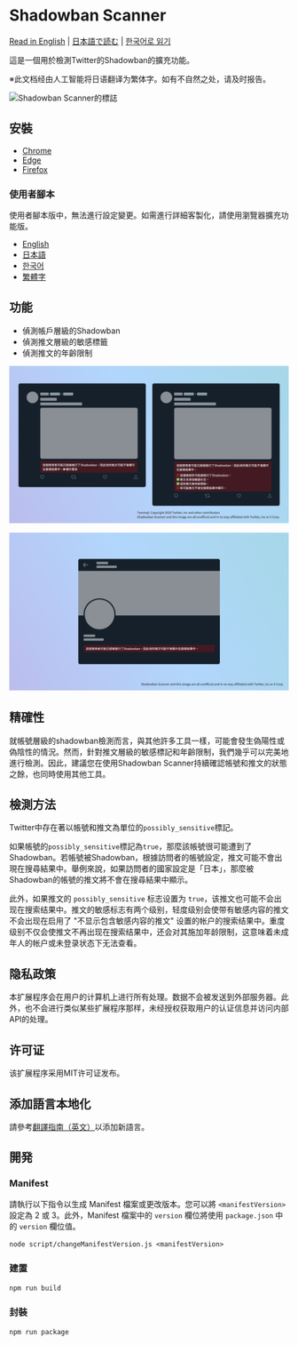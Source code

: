 # Shadowban Scanner

[Read in English](README.md) | [日本語で読む](README_ja.md) | [한국어로 읽기](README_ko.md)

這是一個用於檢測Twitter的Shadowban的擴充功能。

※此文档经由人工智能将日语翻译为繁体字。如有不自然之处，请及时报告。

![Shadowban Scanner的標誌](doc/image/logo.png)

## 安裝

- [Chrome](https://chrome.google.com/webstore/detail/enlganfikppbjhabhkkilafmkhifadjd/)
- [Edge](https://microsoftedge.microsoft.com/addons/detail/shadowban-scanner/kfeecmboomhggeeceipnbbdjmhjoccbl)
- [Firefox](https://addons.mozilla.org/firefox/addon/shadowban-scanner/)

### 使用者腳本

使用者腳本版中，無法進行設定變更。如需進行詳細客製化，請使用瀏覽器擴充功能版。

- [English](https://raw.githubusercontent.com/Robot-Inventor/shadowban-scanner/main/userScript/en.user.js)
- [日本語](https://raw.githubusercontent.com/Robot-Inventor/shadowban-scanner/main/userScript/ja.user.js)
- [한국어](https://raw.githubusercontent.com/Robot-Inventor/shadowban-scanner/main/userScript/ko.user.js)
- [繁體字](https://raw.githubusercontent.com/Robot-Inventor/shadowban-scanner/main/userScript/zh_TW.user.js)

## 功能

- 偵測帳戶層級的Shadowban
- 偵測推文層級的敏感標籤
- 偵測推文的年齡限制

![帳戶層級Shadowban偵測的截圖](doc/image/screenshot2_zh_tw.png)

![推文層級Shadowban偵測的截圖](doc/image/screenshot1_zh_tw.png)

## 精確性

就帳號層級的shadowban檢測而言，與其他許多工具一樣，可能會發生偽陽性或偽陰性的情況。然而，針對推文層級的敏感標記和年齡限制，我們幾乎可以完美地進行檢測。因此，建議您在使用Shadowban Scanner持續確認帳號和推文的狀態之餘，也同時使用其他工具。

## 檢測方法

Twitter中存在著以帳號和推文為單位的``possibly_sensitive``標記。

如果帳號的``possibly_sensitive``標記為``true``，那麼該帳號很可能遭到了Shadowban。若帳號被Shadowban，根據訪問者的帳號設定，推文可能不會出現在搜尋結果中。舉例來說，如果訪問者的國家設定是「日本」，那麼被Shadowban的帳號的推文將不會在搜尋結果中顯示。

此外，如果推文的 ``possibly_sensitive`` 标志设置为 ``true``，该推文也可能不会出现在搜索结果中。推文的敏感标志有两个级别，轻度级别会使带有敏感内容的推文不会出现在启用了 "不显示包含敏感内容的推文" 设置的帐户的搜索结果中。重度级别不仅会使推文不再出现在搜索结果中，还会对其施加年龄限制，这意味着未成年人的帐户或未登录状态下无法查看。

## 隐私政策

本扩展程序会在用户的计算机上进行所有处理。数据不会被发送到外部服务器。此外，也不会进行类似某些扩展程序那样，未经授权获取用户的认证信息并访问内部API的处理。

## 许可证

该扩展程序采用MIT许可证发布。

## 添加語言本地化

請參考[翻譯指南（英文）](doc/localization.md)以添加新語言。

## 開発

### Manifest

請執行以下指令以生成 Manifest 檔案或更改版本。您可以將 ``<manifestVersion>`` 設定為 2 或 3。此外，Manifest 檔案中的 ``version`` 欄位將使用 ``package.json`` 中的 ``version`` 欄位值。

```console
node script/changeManifestVersion.js <manifestVersion>
```

### 建置

```console
npm run build
```

### 封裝

```console
npm run package
```

